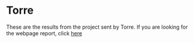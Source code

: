 # Torre

These are the results from the project sent by Torre. If you are looking for the webpage report, click [here]("https://madnietzsche.github.io/Torre/")